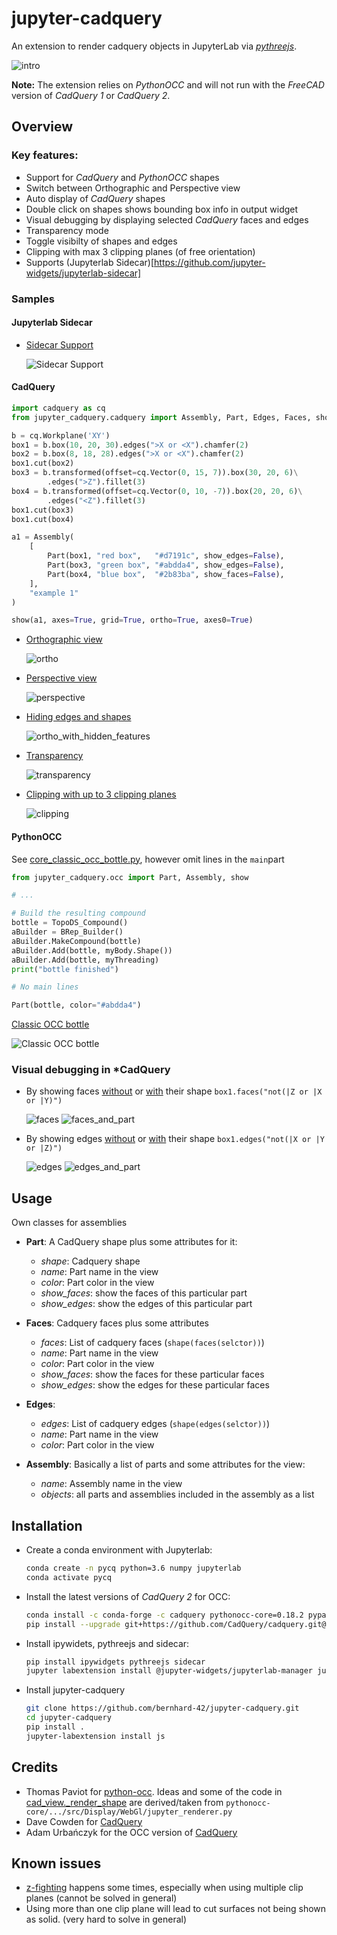 # jupyter-cadquery

An extension to render cadquery objects in JupyterLab via *[pythreejs](https://pythreejs.readthedocs.io/en/stable/)*.

![intro](screenshots/0_intro.png)


**Note:** The extension relies on *PythonOCC* and will not run with the *FreeCAD* version of *CadQuery 1* or *CadQuery 2*.

## Overview

### Key features:

- Support for *CadQuery* and *PythonOCC* shapes
- Switch between Orthographic and Perspective view
- Auto display of *CadQuery* shapes
- Double click on shapes shows bounding box info in output widget
- Visual debugging by displaying selected *CadQuery* faces and edges
- Transparency mode
- Toggle visibilty of shapes and edges
- Clipping with max 3 clipping planes (of free orientation)
- Supports (Jupyterlab Sidecar)[https://github.com/jupyter-widgets/jupyterlab-sidecar]


### Samples

#### Jupyterlab Sidecar

- [Sidecar Support](screenshots/sidecar.png)

    ![Sidecar Support](screenshots/s_sidecar.png)

#### CadQuery

```python
import cadquery as cq
from jupyter_cadquery.cadquery import Assembly, Part, Edges, Faces, show

b = cq.Workplane('XY')
box1 = b.box(10, 20, 30).edges(">X or <X").chamfer(2)
box2 = b.box(8, 18, 28).edges(">X or <X").chamfer(2)
box1.cut(box2)
box3 = b.transformed(offset=cq.Vector(0, 15, 7)).box(30, 20, 6)\
        .edges(">Z").fillet(3)
box4 = b.transformed(offset=cq.Vector(0, 10, -7)).box(20, 20, 6)\
        .edges("<Z").fillet(3)
box1.cut(box3)
box1.cut(box4)

a1 = Assembly(
    [
        Part(box1, "red box",   "#d7191c", show_edges=False),
        Part(box3, "green box", "#abdda4", show_edges=False),
        Part(box4, "blue box",  "#2b83ba", show_faces=False),
    ],
    "example 1"
)

show(a1, axes=True, grid=True, ortho=True, axes0=True)
```

- [Orthographic view](screenshots/1_ortho.png)

    ![ortho](screenshots/s_1_ortho.png)

- [Perspective view](screenshots/2_perspective.png)

    ![perspective](screenshots/s_2_perspective.png)

- [Hiding edges and shapes](screenshots/3_ortho_with_hidden_features.png)

    ![ortho_with_hidden_features](screenshots/s_3_ortho_with_hidden_features.png)

- [Transparency](screenshots/4_transparency.png)

    ![transparency](screenshots/s_4_transparency.png)

- [Clipping with up to 3 clipping planes](screenshots/5_clipping.png)

    ![clipping](screenshots/s_5_clipping.png)

#### PythonOCC

See [core_classic_occ_bottle.py](https://github.com/tpaviot/pythonocc-demos/blob/master/examples/core_classic_occ_bottle.py), however omit lines in the `main`part

```python
from jupyter_cadquery.occ import Part, Assembly, show

# ...

# Build the resulting compound
bottle = TopoDS_Compound()
aBuilder = BRep_Builder()
aBuilder.MakeCompound(bottle)
aBuilder.Add(bottle, myBody.Shape())
aBuilder.Add(bottle, myThreading)
print("bottle finished")

# No main lines

Part(bottle, color="#abdda4")
```

[Classic OCC bottle](screenshots/occ_bottle.png)

![Classic OCC bottle](screenshots/s_occ_bottle.png)


### Visual debugging in *CadQuery

- By showing faces [without](screenshots/6_faces.png) or [with](screenshots/7_faces_and_part.png) their shape `box1.faces("not(|Z or |X or |Y)")`

    ![faces](screenshots/s_6_faces.png)
    ![faces_and_part](screenshots/s_7_faces_and_part.png)

- By showing edges [without](screenshots/8_edges.png) or [with](screenshots/9_edges_and_part.png) their shape `box1.edges("not(|X or |Y or |Z)")`

    ![edges](screenshots/s_8_edges.png)
    ![edges_and_part](screenshots/s_9_edges_and_part.png)

## Usage

Own classes for assemblies

- **Part**: A CadQuery shape plus some attributes for it:
    - *shape*: Cadquery shape
    - *name*: Part name in the view
    - *color*: Part color in the view
    - *show_faces*: show the faces of this particular part
    - *show_edges*: show the edges of this particular part

- **Faces**: Cadquery faces plus some attributes
    - *faces*: List of cadquery faces (`shape(faces(selctor))`)
    - *name*: Part name in the view
    - *color*: Part color in the view
    - *show_faces*: show the faces for these particular faces
    - *show_edges*: show the edges for these particular faces

- **Edges**:
    - *edges*: List of cadquery edges (`shape(edges(selctor))`)
    - *name*: Part name in the view
    - *color*: Part color in the view

- **Assembly**: Basically a list of parts and some attributes for the view:
    - *name*: Assembly name in the view
    - *objects*: all parts and assemblies included in the assembly as a list

## Installation

- Create a conda environment with Jupyterlab:

    ```bash
    conda create -n pycq python=3.6 numpy jupyterlab
    conda activate pycq
    ```

- Install the latest versions of *CadQuery 2* for OCC:

    ```bash
    conda install -c conda-forge -c cadquery pythonocc-core=0.18.2 pyparsing python=3.6
    pip install --upgrade git+https://github.com/CadQuery/cadquery.git@adam-urbanczyk-csg-combine-fix
    ```

- Install ipywidets, pythreejs and sidecar:

    ```bash
    pip install ipywidgets pythreejs sidecar
    jupyter labextension install @jupyter-widgets/jupyterlab-manager jupyter-threejs @jupyter-widgets/jupyterlab-sidecar
    ```

- Install jupyter-cadquery

    ```bash
    git clone https://github.com/bernhard-42/jupyter-cadquery.git
    cd jupyter-cadquery
    pip install .
    jupyter-labextension install js
    ```

## Credits

- Thomas Paviot for [python-occ](https://github.com/tpaviot/pythonocc-core). Ideas and some of the code in [cad_view._render_shape](jupyter_cadquery/cad_view.py) are derived/taken from `pythonocc-core/.../src/Display/WebGl/jupyter_renderer.py`
- Dave Cowden for [CadQuery](https://github.com/dcowden/cadquery)
- Adam Urbańczyk for the OCC version of [CadQuery](https://github.com/CadQuery/cadquery/tree/master)

## Known issues
- [z-fighting](https://en.wikipedia.org/wiki/Z-fighting) happens some times, especially when using multiple clip planes (cannot be solved in general)
- Using more than one clip plane will lead to cut surfaces not being shown as solid. (very hard to solve in general)